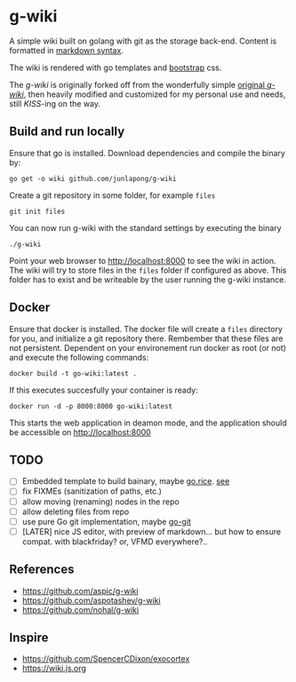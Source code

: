# g-wiki

A simple wiki built on golang with git as the storage back-end. Content
is formatted in [markdown syntax](http://daringfireball.net/projects/markdown/syntax).

The wiki is rendered with go templates and [bootstrap](http://getbootstrap.com) css.

The *g-wiki* is originally forked off from the wonderfully simple [original *g-wiki*](https://github.com/aspic/g-wiki),
then heavily modified and customized for my personal use and needs,
still _KISS_-ing on the way.

## Build and run locally

Ensure that go is installed. Download dependencies and compile the binary by:

```
go get -o wiki github.com/junlapong/g-wiki
```

Create a git repository in some folder, for example `files`

```
git init files
```

You can now run g-wiki with the standard settings by executing the binary

```
./g-wiki
```

Point your web browser to [http://localhost:8000](http://localhost:8000) to see the wiki in action.
The wiki will try to store files in the `files` folder if configured as above.
This folder has to exist and be writeable by the user running the g-wiki
instance.

## Docker

Ensure that docker is installed. The docker file will create a `files` directory for you, and initialize a git repository there. Rembember that these files are not persistent. Dependent on your environement run docker as root (or not) and execute the following commands:

```
docker build -t go-wiki:latest .
```

If this executes succesfully your container is ready:

```
docker run -d -p 8000:8000 go-wiki:latest
```

This starts the web application in deamon mode, and the application should be accessible on [http://localhost:8000](http://localhost:8000)


## TODO

- [ ] Embedded template to build bainary, maybe [go.rice](https://github.com/GeertJohan/go.rice). [see](https://github.com/nohal/g-wiki#develop)
- [ ] fix FIXMEs (sanitization of paths, etc.)
- [ ] allow moving (renaming) nodes in the repo
- [ ] allow deleting files from repo
- [ ] use pure Go git implementation, maybe [go-git](https://github.com/go-git/go-git)
- [ ] [LATER] nice JS editor, with preview of markdown... but how to ensure compat. with blackfriday? or, VFMD everywhere?..

## References 

- https://github.com/aspic/g-wiki
- https://github.com/aspotashev/g-wiki
- https://github.com/nohal/g-wiki

## Inspire

- https://github.com/SpencerCDixon/exocortex
- https://wiki.js.org
